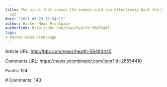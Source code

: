```yaml
---
title: The virus that causes the common cold can effectively boot the Covid virus
  out
date: "2021-03-23 12:54:12"
author: Hacker News Frontpage
authorlink: http://bbc.com/news/health-56483445
tags:
- Hacker-News-Frontpage
---
```


<p>Article URL: <a href="http://bbc.com/news/health-56483445">http://bbc.com/news/health-56483445</a></p>
<p>Comments URL: <a href="https://news.ycombinator.com/item?id=26554410">https://news.ycombinator.com/item?id=26554410</a></p>
<p>Points: 124</p>
<p># Comments: 143</p>
